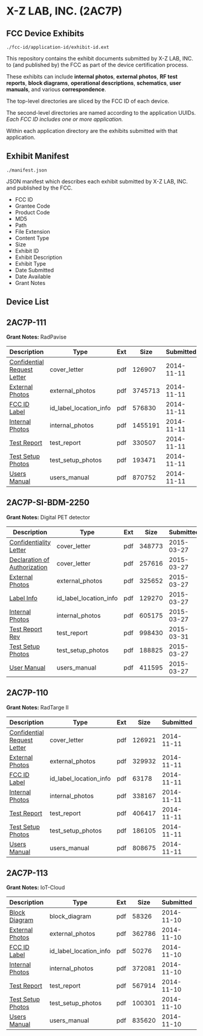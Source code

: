 # X-Z LAB, INC. (2AC7P)
## FCC Device Exhibits

```
./fcc-id/application-id/exhibit-id.ext
```

This repository contains the exhibit documents submitted by X-Z LAB, INC. to (and published by) the FCC as part of the device certification process.

These exhibits can include **internal photos**, **external photos**, **RF test reports**, **block diagrams**, **operational descriptions**, **schematics**, **user manuals**, and various **correspondence**.

The top-level directories are sliced by the FCC ID of each device.

The second-level directories are named according to the application UUIDs. *Each FCC ID includes one or more application.*

Within each application directory are the exhibits submitted with that application. 

## Exhibit Manifest

```
./manifest.json
```

JSON manifest which describes each exhibit submitted by X-Z LAB, INC. and published by the FCC.

- FCC ID
- Grantee Code
- Product Code
- MD5
- Path
- File Extension
- Content Type
- Size
- Exhibit ID
- Exhibit Description
- Exhibit Type
- Date Submitted
- Date Available
- Grant Notes

## Device List
## 2AC7P-111
**Grant Notes:** RadPavise

| Description | Type | Ext | Size | Submitted | Available |
| ----------- | ---- | --- | ---- | --------- | --------- |
| [Confidential Request Letter](2AC7P-111/41b0a856aad8ea0cd549305f699e8264/2440546.pdf) | cover_letter | pdf | 126907 | 2014-11-11 | 2014-11-11 |
| [External Photos](2AC7P-111/41b0a856aad8ea0cd549305f699e8264/2440547.pdf) | external_photos | pdf | 3745713 | 2014-11-11 | 2014-11-11 |
| [FCC ID Label](2AC7P-111/41b0a856aad8ea0cd549305f699e8264/2440551.pdf) | id_label_location_info | pdf | 576830 | 2014-11-11 | 2014-11-11 |
| [Internal Photos](2AC7P-111/41b0a856aad8ea0cd549305f699e8264/2440552.pdf) | internal_photos | pdf | 1455191 | 2014-11-11 | 2014-11-11 |
| [Test Report](2AC7P-111/41b0a856aad8ea0cd549305f699e8264/2440553.pdf) | test_report | pdf | 330507 | 2014-11-11 | 2014-11-11 |
| [Test Setup Photos](2AC7P-111/41b0a856aad8ea0cd549305f699e8264/2440554.pdf) | test_setup_photos | pdf | 193471 | 2014-11-11 | 2014-11-11 |
| [Users Manual](2AC7P-111/41b0a856aad8ea0cd549305f699e8264/2440555.pdf) | users_manual | pdf | 870752 | 2014-11-11 | 2014-11-11 |
## 2AC7P-SI-BDM-2250
**Grant Notes:** Digital PET detector

| Description | Type | Ext | Size | Submitted | Available |
| ----------- | ---- | --- | ---- | --------- | --------- |
| [Confidentiality Letter](2AC7P-SI-BDM-2250/f9673f504a12cce747bf99d712dbf98e/2568322.pdf) | cover_letter | pdf | 348773 | 2015-03-27 | 2015-03-30 |
| [Declaration of Authorization](2AC7P-SI-BDM-2250/f9673f504a12cce747bf99d712dbf98e/2568323.pdf) | cover_letter | pdf | 257616 | 2015-03-27 | 2015-03-30 |
| [External Photos](2AC7P-SI-BDM-2250/f9673f504a12cce747bf99d712dbf98e/2568318.pdf) | external_photos | pdf | 325652 | 2015-03-27 | 2015-05-14 |
| [Label Info](2AC7P-SI-BDM-2250/f9673f504a12cce747bf99d712dbf98e/2568324.pdf) | id_label_location_info | pdf | 129270 | 2015-03-27 | 2015-03-30 |
| [Internal Photos](2AC7P-SI-BDM-2250/f9673f504a12cce747bf99d712dbf98e/2568319.pdf) | internal_photos | pdf | 605175 | 2015-03-27 | 2015-05-14 |
| [Test Report Rev](2AC7P-SI-BDM-2250/f9673f504a12cce747bf99d712dbf98e/2571279.pdf) | test_report | pdf | 998430 | 2015-03-31 | 2015-03-30 |
| [Test Setup Photos](2AC7P-SI-BDM-2250/f9673f504a12cce747bf99d712dbf98e/2568320.pdf) | test_setup_photos | pdf | 188825 | 2015-03-27 | 2015-05-14 |
| [User Manual](2AC7P-SI-BDM-2250/f9673f504a12cce747bf99d712dbf98e/2568321.pdf) | users_manual | pdf | 411595 | 2015-03-27 | 2015-05-14 |
## 2AC7P-110
**Grant Notes:** RadTarge II

| Description | Type | Ext | Size | Submitted | Available |
| ----------- | ---- | --- | ---- | --------- | --------- |
| [Confidential Request Letter](2AC7P-110/b14c1afe153903a6050ad76877612981/2440558.pdf) | cover_letter | pdf | 126921 | 2014-11-11 | 2014-11-11 |
| [External Photos](2AC7P-110/b14c1afe153903a6050ad76877612981/2440559.pdf) | external_photos | pdf | 329932 | 2014-11-11 | 2014-11-11 |
| [FCC ID Label](2AC7P-110/b14c1afe153903a6050ad76877612981/2440560.pdf) | id_label_location_info | pdf | 63178 | 2014-11-11 | 2014-11-11 |
| [Internal Photos](2AC7P-110/b14c1afe153903a6050ad76877612981/2440561.pdf) | internal_photos | pdf | 338167 | 2014-11-11 | 2014-11-11 |
| [Test Report](2AC7P-110/b14c1afe153903a6050ad76877612981/2440562.pdf) | test_report | pdf | 406417 | 2014-11-11 | 2014-11-11 |
| [Test Setup Photos](2AC7P-110/b14c1afe153903a6050ad76877612981/2440563.pdf) | test_setup_photos | pdf | 186105 | 2014-11-11 | 2014-11-11 |
| [Users Manual](2AC7P-110/b14c1afe153903a6050ad76877612981/2440564.pdf) | users_manual | pdf | 808675 | 2014-11-11 | 2014-11-11 |
## 2AC7P-113
**Grant Notes:** IoT-Cloud

| Description | Type | Ext | Size | Submitted | Available |
| ----------- | ---- | --- | ---- | --------- | --------- |
| [Block Diagram](2AC7P-113/9f45f7dadd4f4eb6716f6bd889e14786/2439822.pdf) | block_diagram | pdf | 58326 | 2014-11-10 | 2014-11-10 |
| [External Photos](2AC7P-113/9f45f7dadd4f4eb6716f6bd889e14786/2439823.pdf) | external_photos | pdf | 362786 | 2014-11-10 | 2014-11-10 |
| [FCC ID Label](2AC7P-113/9f45f7dadd4f4eb6716f6bd889e14786/2439824.pdf) | id_label_location_info | pdf | 50276 | 2014-11-10 | 2014-11-10 |
| [Internal Photos](2AC7P-113/9f45f7dadd4f4eb6716f6bd889e14786/2439825.pdf) | internal_photos | pdf | 372081 | 2014-11-10 | 2014-11-10 |
| [Test Report](2AC7P-113/9f45f7dadd4f4eb6716f6bd889e14786/2439826.pdf) | test_report | pdf | 567914 | 2014-11-10 | 2014-11-10 |
| [Test Setup Photos](2AC7P-113/9f45f7dadd4f4eb6716f6bd889e14786/2439827.pdf) | test_setup_photos | pdf | 100301 | 2014-11-10 | 2014-11-10 |
| [Users Manual](2AC7P-113/9f45f7dadd4f4eb6716f6bd889e14786/2439828.pdf) | users_manual | pdf | 835620 | 2014-11-10 | 2014-11-10 |
